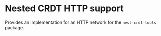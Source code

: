 # Nested CRDT HTTP support

Provides an implementation for an HTTP network for the `nest-crdt-tools` package.

